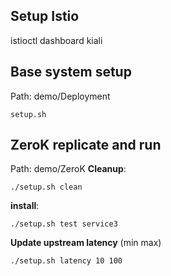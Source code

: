 ## Setup Istio
istioctl dashboard kiali

## Base system setup
Path: demo/Deployment
```
setup.sh
```

## ZeroK replicate and run
Path: demo/ZeroK
**Cleanup**:
```
./setup.sh clean
```
**install**:
```
./setup.sh test service3
```

**Update upstream latency**
(min max)
```
./setup.sh latency 10 100
```
